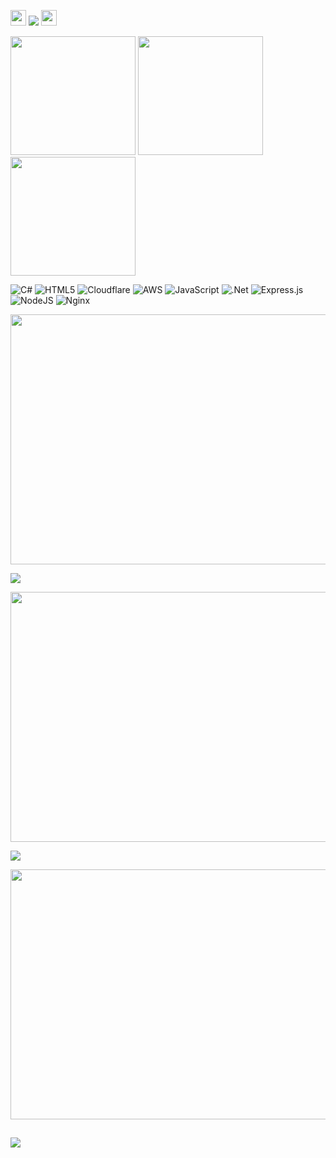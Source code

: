 <img src="https://user-images.githubusercontent.com/74219635/186512740-c2cc6ae8-a3c0-49f4-9dc4-115fdc88441f.gif" width="25"> ![](https://visitcount.itsvg.in/api?id=Edward7s&icon=0&color=1) <img src="https://user-images.githubusercontent.com/74219635/186512740-c2cc6ae8-a3c0-49f4-9dc4-115fdc88441f.gif" width="25">


<img src="https://user-images.githubusercontent.com/74219635/186514038-a2463103-a33e-41e8-bb9d-f66802d2a0a8.gif" width="200" height="190">   <img src="https://user-images.githubusercontent.com/74219635/186515601-6091a347-986d-4b49-a033-4424dcbf8088.gif" width="200" height="190"> <img src="https://user-images.githubusercontent.com/74219635/186515668-4d6bd83d-2d84-4842-baea-62123bf23800.gif" width="200" height="190">

![C#](https://img.shields.io/badge/c%23-%23239120.svg?style=for-the-badge&logo=c-sharp&logoColor=white) ![HTML5](https://img.shields.io/badge/html5-%23E34F26.svg?style=for-the-badge&logo=html5&logoColor=white) ![Cloudflare](https://img.shields.io/badge/Cloudflare-F38020?style=for-the-badge&logo=Cloudflare&logoColor=white) ![AWS](https://img.shields.io/badge/AWS-%23FF9900.svg?style=for-the-badge&logo=amazon-aws&logoColor=white) ![JavaScript](https://img.shields.io/badge/javascript-%23323330.svg?style=for-the-badge&logo=javascript&logoColor=%23F7DF1E) ![.Net](https://img.shields.io/badge/.NET-5C2D91?style=for-the-badge&logo=.net&logoColor=white) ![Express.js](https://img.shields.io/badge/express.js-%23404d59.svg?style=for-the-badge&logo=express&logoColor=%2361DAFB) ![NodeJS](https://img.shields.io/badge/node.js-6DA55F?style=for-the-badge&logo=node.js&logoColor=white) ![Nginx](https://img.shields.io/badge/nginx-%23009639.svg?style=for-the-badge&logo=nginx&logoColor=white)

<img src="https://user-images.githubusercontent.com/74219635/186515634-e0cff109-8dea-4c91-b2d2-d16a1ee74085.gif" width="800" height="400"> 

![](https://github-readme-stats.vercel.app/api?username=Edward7s&theme=tokyonight&hide_border=true&include_all_commits=true&count_private=true)<br/>

<img src="https://user-images.githubusercontent.com/74219635/186518180-7c0bf13d-0a36-4ee8-9895-868676058e58.gif" width="800" height="400"> 

![](https://github-readme-streak-stats.herokuapp.com/?user=Edward7s&theme=tokyonight&hide_border=true)<br/>

<img src="https://user-images.githubusercontent.com/74219635/186518228-b7cb112b-7a47-458e-8424-f2b825089dbe.gif" width="800" height="400">

![](https://github-readme-stats.vercel.app/api/top-langs/?username=Edward7s&theme=tokyonight&hide_border=true&include_all_commits=true&count_private=true&layout=compact)
---


